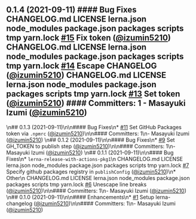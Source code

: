 ## 0.1.4 (2021-09-11) #### Bug Fixes CHANGELOG.md LICENSE lerna.json node_modules package.json packages scripts tmp yarn.lock [#15](https://github.com/izumin5210-sandbox/lerna-release-with-actions/pull/15) Fix token ([@izumin5210](https://github.com/izumin5210)) CHANGELOG.md LICENSE lerna.json node_modules package.json packages scripts tmp yarn.lock [#14](https://github.com/izumin5210-sandbox/lerna-release-with-actions/pull/14) Escape CHANGELOG ([@izumin5210](https://github.com/izumin5210)) CHANGELOG.md LICENSE lerna.json node_modules package.json packages scripts tmp yarn.lock [#13](https://github.com/izumin5210-sandbox/lerna-release-with-actions/pull/13) Set token ([@izumin5210](https://github.com/izumin5210)) #### Committers: 1 - Masayuki Izumi ([@izumin5210](https://github.com/izumin5210))
\n## 0.1.3 (2021-09-11)\n\n#### Bug Fixes\n* [#11](https://github.com/izumin5210-sandbox/lerna-release-with-actions/pull/11) Set GitHub Packages token via `.npmrc` ([@izumin5210](https://github.com/izumin5210))\n\n#### Committers: 1\n- Masayuki Izumi ([@izumin5210](https://github.com/izumin5210))
\n## 0.1.2 (2021-09-11)\n\n#### Bug Fixes\n* [#9](https://github.com/izumin5210-sandbox/lerna-release-with-actions/pull/9) Set GH_TOKEN to publish step ([@izumin5210](https://github.com/izumin5210))\n\n#### Committers: 1\n- Masayuki Izumi ([@izumin5210](https://github.com/izumin5210))
\n## 0.1.1 (2021-09-11)\n\n#### Bug Fixes\n* `lerna-release-with-actions-pkg1`\n CHANGELOG.md LICENSE lerna.json node_modules package.json packages scripts tmp yarn.lock [#7](https://github.com/izumin5210-sandbox/lerna-release-with-actions/pull/7) Specify github packages registry in `publishConfig` ([@izumin5210](https://github.com/izumin5210))\n* Other\n CHANGELOG.md LICENSE lerna.json node_modules package.json packages scripts tmp yarn.lock [#6](https://github.com/izumin5210-sandbox/lerna-release-with-actions/pull/6) Unescape line breaks ([@izumin5210](https://github.com/izumin5210))\n\n#### Committers: 1\n- Masayuki Izumi ([@izumin5210](https://github.com/izumin5210))
\n## 0.1.0 (2021-09-11)\n\n#### Enhancements\n* [#1](https://github.com/izumin5210-sandbox/lerna-release-with-actions/pull/1) Setup lerna-changelog ([@izumin5210](https://github.com/izumin5210))\n\n#### Committers: 1\n- Masayuki Izumi ([@izumin5210](https://github.com/izumin5210))
